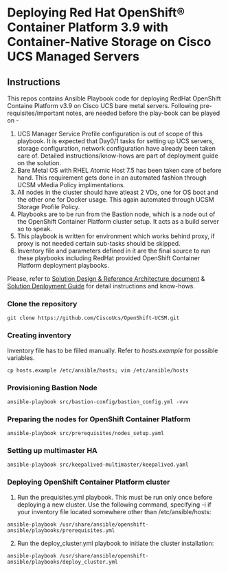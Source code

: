 # Deploying Red Hat OpenShift® Container Platform 3.9 with Container-Native Storage on Cisco UCS Managed Servers

## Instructions
This repos contains Ansible Playbook code for deploying RedHat OpenShift Containe Platform v3.9 on Cisco UCS bare metal servers. Following pre-requisites/important notes, are needed before the play-book can be played on -

1. UCS Manager Service Profile configuration is out of scope of this playbook. It is expected that Day0/1 tasks for setting up UCS servers, storage configuration, network configuration have already been taken care of. Detailed instructions/know-hows are part of deployment guide on the solution.
2. Bare Metal OS with RHEL Atomic Host 7.5 has been taken care of before hand. This requirement gets done in an automated fashion through UCSM vMedia Policy implimentations. 
3. All nodes in the cluster should have atleast 2 VDs, one for OS boot and the other one for Docker usage. This again automated through UCSM Storage Profile Policy.
4. Playbooks are to be run from the Bastion node, which is a node out of the OpenShift Container Platform cluster setup. It acts as a build server so to speak.
5. This playbook is written for environment which works behind proxy, if proxy is not needed certain sub-tasks should be skipped.
6. Inventory file and parameters defined in it are the final source to run these playbooks including RedHat provided OpenShift Container Platform deployment playbooks.

Please, refer to [Solution Design & Reference Architecture document](https://www.cisco.com/c/en/us/td/docs/unified_computing/ucs/UCS_CVDs/ucs_openshift_design.html) & [Solution Deployment Guide](https://www.cisco.com/c/en/us/td/docs/unified_computing/ucs/UCS_CVDs/ucs_openshift.html) for detail instructions and know-hows.

### Clone the repository
`git clone https://github.com/CiscoUcs/OpenShift-UCSM.git`

### Creating inventory
Inventory file has to be filled manually.
Refer to *hosts.example* for possible variables.

`cp hosts.example /etc/ansible/hosts;
vim /etc/ansible/hosts`

### Provisioning Bastion Node

`ansible-playbook src/bastion-config/bastion_config.yml -vvv`


### Preparing the nodes for OpenShift Container Platform

`ansible-playbook src/prerequisites/nodes_setup.yaml` 

### Setting up multimaster HA

`ansible-playbook src/keepalived-multimaster/keepalived.yaml`

### Deploying OpenShift Container Platform cluster

1. Run the prequisites.yml playbook. This must be run only once before deploying a new cluster. Use the following command, specifying -i if your inventory file located somewhere other than /etc/ansible/hosts:

`ansible-playbook /usr/share/ansible/openshift-ansible/playbooks/prerequisites.yml`

2. Run the deploy_cluster.yml playbook to initiate the cluster installation:

`ansible-playbook /usr/share/ansible/openshift-ansible/playbooks/deploy_cluster.yml`

